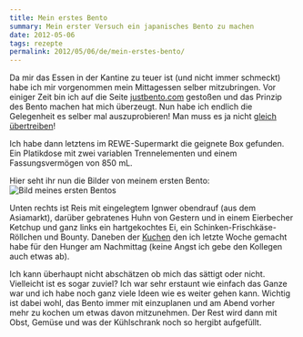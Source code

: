 ```yaml
---
title: Mein erstes Bento
summary: Mein erster Versuch ein japanisches Bento zu machen
date: 2012-05-06
tags: rezepte
permalink: 2012/05/06/de/mein-erstes-bento/
---
```

Da mir das Essen in der Kantine zu teuer ist (und nicht immer schmeckt) habe ich
mir vorgenommen mein Mittagessen selber mitzubringen. Vor einiger Zeit bin ich
auf die Seite [justbento.com](http://justbento.com/) gestoßen und das Prinzip
des Bento machen hat mich überzeugt. Nun habe ich endlich die Gelegenheit es
selber mal auszuprobieren! Man muss es ja nicht [gleich
übertreiben](http://www.flickr.com/photos/30571828@N04/sets/72157607323770210/)!

Ich habe dann letztens im REWE-Supermarkt die geignete Box gefunden. Ein
Platikdose mit zwei variablen Trennelementen und einem Fassungsvermögen von
850&nbsp;mL.

Hier seht ihr nun die Bilder von meinem ersten Bento:
![Bild meines ersten Bentos](http://sam-d.com/media/bento1.jpg)

Unten rechts ist Reis mit eingelegtem Ignwer obendrauf (aus dem Asiamarkt),
darüber gebratenes Huhn von Gestern und in einem Eierbecher Ketchup und ganz
links ein hartgekochtes Ei, ein Schinken-Frischkäse-Röllchen und Bounty.
Daneben der
[Kuchen](http://www.chefkoch.de/rezepte/917941197272022/Nusskuchen.html)
den ich letzte Woche gemacht habe für den Hunger am
Nachmittag (keine Angst ich gebe den Kollegen auch etwas ab). 

Ich kann überhaupt
nicht abschätzen ob mich das sättigt oder nicht. Vielleicht ist es sogar zuviel?
Ich war sehr erstaunt wie einfach das Ganze war und ich habe noch ganz viele Ideen
wie es weiter gehen kann. Wichtig ist dabei wohl, das Bento immer mit
einzuplanen und am Abend vorher mehr zu kochen um etwas davon mitzunehmen. Der
Rest wird dann mit Obst, Gemüse und was der Kühlschrank noch so hergibt aufgefüllt.
